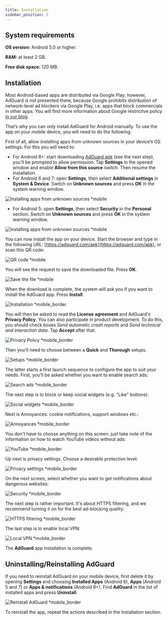 ```yaml
---
title: Installation
sidebar_position: 2
---
```


## System  requirements

**OS version:** Android 5.0 or higher.

**RAM:** at least 2 GB.

**Free disk space:** 120 MB.

## Installation

Most Android-based apps are distributed via Google Play; however, AdGuard is not presented there, because Google prohibits distribution of network-level ad blockers via Google Play, i.e. apps that block commercials in other apps. You will find more information about Google restrictive policy [in our blog](https://blog.adguard.com/en/google-removes-adguard-android-app-google-play/).

That’s why you can only install AdGuard for Android manually. To use the app on your mobile device, you will need to do the following.

First of all, allow installing apps from unknown sources in your device’s OS settings. For this you will need to:

* For Android 8+: start downloading [AdGuard apk](https://adguard.com/download.html?auto=1) (see the next step), you'll be prompted to allow permission. Tap **Settings** in the opened window and enable **Allow from this source** switch. Then resume the installation.
* For Android 6 and 7: open **Settings**, then select **Additional settings** in **System & Device**. Switch on **Unknown sources** and press **OK** in the system warning window.

![Installing apps from unknown sources *mobile](https://cdn.adtidy.org/content/kb/ad_blocker/android/installation/unknown_sources1.png)

* For Android 5: open **Settings**, then select **Security** in the **Personal** section. Switch on **Unknown sources** and press **OK** in the system warning window.

![Installing apps from unknown sources *mobile](https://cdn.adtidy.org/content/kb/ad_blocker/android/installation/unknown_sources2.png)

You can now install the app on your device. Start the browser and type in the following URL: [https://adguard.com/apk](https://adguard.com/apk), or scan this QR code:

![QR code *mobile](https://cdn.adtidy.org/content/kb/ad_blocker/android/installation/qr.png)

You will see the request to save the downloaded file. Press **OK**.

![Save the file *mobile](https://cdn.adtidy.org/content/kb/ad_blocker/android/installation/save_the_file.png)

When the download is complete, the system will ask you if you want to install the AdGuard app. Press **Install**.

![Installation *mobile_border](https://cdn.adtidy.org/content/kb/ad_blocker/android/installation/1.png)

You will then be asked to read the **License agreement** and AdGuard's **Privacy Policy**. You can also participate in product development. To do this, you should check boxes *Send automatic crash reports* and *Send technical and interaction data*. Tap **Accept** after that.

![Privacy Policy *mobile_border](https://cdn.adtidy.org/content/kb/ad_blocker/android/installation/2.png)

Then you'll need to choose between a **Quick** and **Thorough** setups.

![Setups *mobile_border](https://cdn.adtidy.org/content/kb/ad_blocker/android/installation/3.png)

The latter starts a first launch sequence to configure the app to suit your needs. First, you'll be asked whether you want to enable search ads:

![Search ads *mobile_border](https://cdn.adtidy.org/content/kb/ad_blocker/android/installation/5.png)

The next step is to block or keep social widgets (e.g. "Like" buttons):

![Social widgets *mobile_border](https://cdn.adtidy.org/content/kb/ad_blocker/android/installation/6.png)

Next is Annoyances: cookie notifications, support windows etc.:

![Annoyances *mobile_border](https://cdn.adtidy.org/content/kb/ad_blocker/android/installation/7.png)

You don't have to choose anything on this screen: just take note of the information on how to watch YouTube videos without ads:

![YouTube *mobile_border](https://cdn.adtidy.org/content/kb/ad_blocker/android/installation/youtube.jpg)

Up next is privacy settings. Choose a desirable protection level:

![Privacy settings *mobile_border](https://cdn.adtidy.org/content/kb/ad_blocker/android/installation/8.png)

On the next screen, select whether you want to get notifications about dangerous websites:

![Security *mobile_border](https://cdn.adtidy.org/content/kb/ad_blocker/android/installation/9.png)

The next step is rather important. It's about HTTPS filtering, and we recommend turning it on for the best ad-blocking quality:

![HTTPS filtering *mobile_border](https://cdn.adtidy.org/content/kb/ad_blocker/android/installation/10.png)

The last step is to enable local VPN:

![Local VPN *mobile_border](https://cdn.adtidy.org/content/kb/ad_blocker/android/installation/11.png)

The **AdGuard** app installation is complete.

## Uninstalling/Reinstalling AdGuard

If you need to reinstall AdGuard on your mobile device, first delete it by opening **Settings** and choosing **Installed Apps** (Android 6), **Apps** (Android 5 and 7) or **Apps & notifications** (Android 8+). Find **AdGuard** in the list of installed apps and press **Uninstall**.

![Reinstall AdGuard *mobile_border](https://cdn.adtidy.org/content/kb/ad_blocker/android/installation/12.png)

To reinstall the app, repeat the actions described in the Installation section.